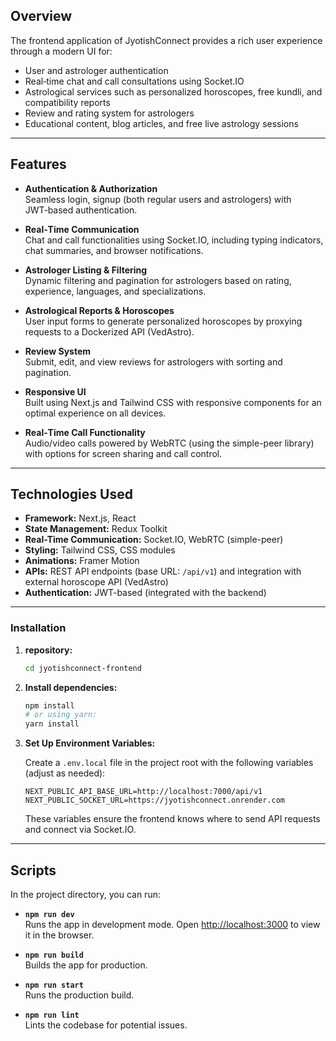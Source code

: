 ## Overview

The frontend application of JyotishConnect provides a rich user experience through a modern UI for:
- User and astrologer authentication
- Real‑time chat and call consultations using Socket.IO
- Astrological services such as personalized horoscopes, free kundli, and compatibility reports
- Review and rating system for astrologers
- Educational content, blog articles, and free live astrology sessions

---

## Features

- **Authentication & Authorization**  
  Seamless login, signup (both regular users and astrologers) with JWT‑based authentication.

- **Real‑Time Communication**  
  Chat and call functionalities using Socket.IO, including typing indicators, chat summaries, and browser notifications.

- **Astrologer Listing & Filtering**  
  Dynamic filtering and pagination for astrologers based on rating, experience, languages, and specializations.

- **Astrological Reports & Horoscopes**  
  User input forms to generate personalized horoscopes by proxying requests to a Dockerized API (VedAstro).

- **Review System**  
  Submit, edit, and view reviews for astrologers with sorting and pagination.

- **Responsive UI**  
  Built using Next.js and Tailwind CSS with responsive components for an optimal experience on all devices.

- **Real‑Time Call Functionality**  
  Audio/video calls powered by WebRTC (using the simple-peer library) with options for screen sharing and call control.

---

## Technologies Used

- **Framework:** Next.js, React
- **State Management:** Redux Toolkit
- **Real-Time Communication:** Socket.IO, WebRTC (simple-peer)
- **Styling:** Tailwind CSS, CSS modules
- **Animations:** Framer Motion
- **APIs:** REST API endpoints (base URL: `/api/v1`) and integration with external horoscope API (VedAstro)
- **Authentication:** JWT-based (integrated with the backend)

---

### Installation

1. **repository:**

   ```bash
   cd jyotishconnect-frontend
   ```

2. **Install dependencies:**

   ```bash
   npm install
   # or using yarn:
   yarn install
   ```

3. **Set Up Environment Variables:**

   Create a `.env.local` file in the project root with the following variables (adjust as needed):

   ```env
   NEXT_PUBLIC_API_BASE_URL=http://localhost:7000/api/v1
   NEXT_PUBLIC_SOCKET_URL=https://jyotishconnect.onrender.com
   ```

   These variables ensure the frontend knows where to send API requests and connect via Socket.IO.

---

## Scripts

In the project directory, you can run:

- **`npm run dev`**  
  Runs the app in development mode. Open [http://localhost:3000](http://localhost:3000) to view it in the browser.

- **`npm run build`**  
  Builds the app for production.

- **`npm run start`**  
  Runs the production build.

- **`npm run lint`**  
  Lints the codebase for potential issues.

